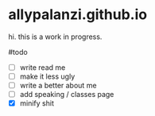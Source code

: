 # allypalanzi.github.io
hi. this is a work in progress.

#todo
- [ ] write read me
- [ ] make it less ugly
- [ ] write a better about me
- [ ] add speaking / classes page
- [x] minify shit